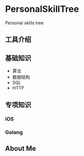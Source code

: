 # PersonalSkillTree
Personal skills tree

## 工具介绍

## 基础知识
* 算法
* 数据结构
* SQL
* HTTP

## 专项知识

### iOS

### Golang

## About Me
